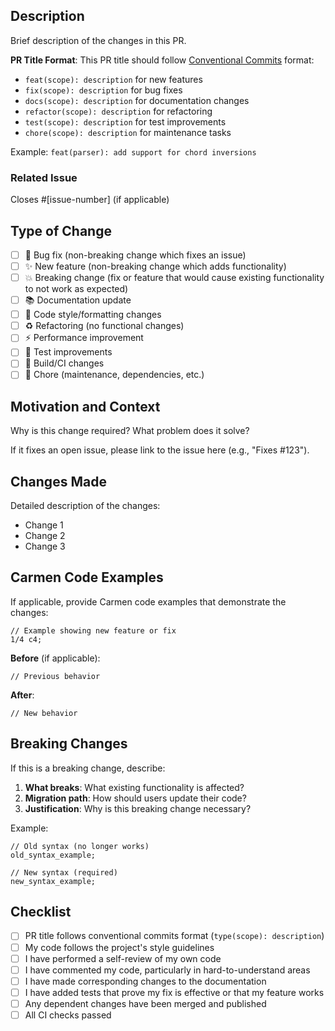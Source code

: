 ## Description

Brief description of the changes in this PR.

**PR Title Format**: This PR title should follow [Conventional Commits](https://www.conventionalcommits.org/) format:
- `feat(scope): description` for new features
- `fix(scope): description` for bug fixes
- `docs(scope): description` for documentation changes
- `refactor(scope): description` for refactoring
- `test(scope): description` for test improvements
- `chore(scope): description` for maintenance tasks

Example: `feat(parser): add support for chord inversions`

### Related Issue

Closes #[issue-number] (if applicable)

## Type of Change

- [ ] 🐛 Bug fix (non-breaking change which fixes an issue)
- [ ] ✨ New feature (non-breaking change which adds functionality)
- [ ] 💥 Breaking change (fix or feature that would cause existing functionality to not work as expected)
- [ ] 📚 Documentation update
- [ ] 🎨 Code style/formatting changes
- [ ] ♻️ Refactoring (no functional changes)
- [ ] ⚡ Performance improvement
- [ ] 🧪 Test improvements
- [ ] 🔧 Build/CI changes
- [ ] 🧹 Chore (maintenance, dependencies, etc.)

## Motivation and Context

Why is this change required? What problem does it solve?

If it fixes an open issue, please link to the issue here (e.g., "Fixes #123").

## Changes Made

Detailed description of the changes:

- Change 1
- Change 2
- Change 3

## Carmen Code Examples

If applicable, provide Carmen code examples that demonstrate the changes:

```carmen
// Example showing new feature or fix
1/4 c4;
```

**Before** (if applicable):
```carmen
// Previous behavior
```

**After**:
```carmen
// New behavior
```

## Breaking Changes

If this is a breaking change, describe:

1. **What breaks**: What existing functionality is affected?
2. **Migration path**: How should users update their code?
3. **Justification**: Why is this breaking change necessary?

Example:
```carmen
// Old syntax (no longer works)
old_syntax_example;

// New syntax (required)
new_syntax_example;
```

## Checklist

- [ ] PR title follows conventional commits format (`type(scope): description`)
- [ ] My code follows the project's style guidelines
- [ ] I have performed a self-review of my own code
- [ ] I have commented my code, particularly in hard-to-understand areas
- [ ] I have made corresponding changes to the documentation
- [ ] I have added tests that prove my fix is effective or that my feature works
- [ ] Any dependent changes have been merged and published
- [ ] All CI checks passed

